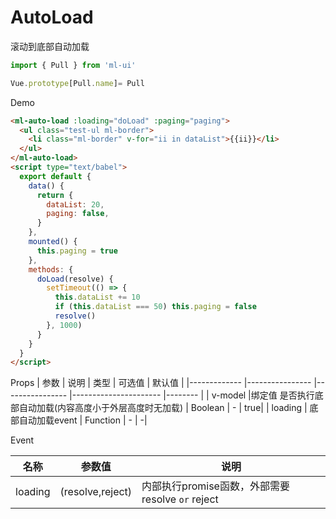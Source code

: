 # AutoLoad

滚动到底部自动加载
```js
import { Pull } from 'ml-ui'

Vue.prototype[Pull.name]= Pull
```
Demo
```html
<ml-auto-load :loading="doLoad" :paging="paging">
  <ul class="test-ul ml-border">
    <li class="ml-border" v-for="ii in dataList">{{ii}}</li>
  </ul>
</ml-auto-load>
<script type="text/babel">
  export default {
    data() {
      return {
        dataList: 20,
        paging: false,
      }
    },
    mounted() {
      this.paging = true
    },
    methods: {
      doLoad(resolve) {
        setTimeout(() => {
          this.dataList += 10
          if (this.dataList === 50) this.paging = false
          resolve()
        }, 1000)
      }
    }
  }
</script>
```
Props
| 参数          | 说明            | 类型            | 可选值                 | 默认值   |
|-------------  |---------------- |---------------- |---------------------- |-------- |
| v-model        |绑定值 是否执行底部自动加载(内容高度小于外层高度时无加载) | Boolean  | - |  true| 
| loading       | 底部自动加载event  | Function  | - |  -| 

Event

| 名称          |  参数值  |  说明|
|-------------  |------ |----- |
| loading         | (resolve,reject)   | 内部执行promise函数，外部需要resolve `or` reject  |
